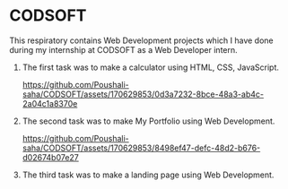 # CODSOFT
This respiratory contains Web Development projects which I have done during my internship at CODSOFT as a Web Developer intern.

1. The first task was to make a calculator using HTML, CSS, JavaScript. 


    https://github.com/Poushali-saha/CODSOFT/assets/170629853/0d3a7232-8bce-48a3-ab4c-2a04c1a8370e

2. The second task was to make My Portfolio using Web Development.


   https://github.com/Poushali-saha/CODSOFT/assets/170629853/8498ef47-defc-48d2-b676-d02674b07e27

3. The third task was to make a landing page using Web Development.

   
